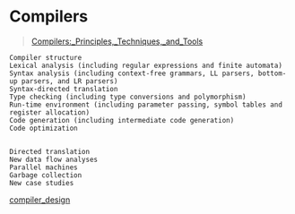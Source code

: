 
# Compilers
>[Compilers:_Principles,_Techniques,_and_Tools](https://en.wikipedia.org/wiki/Compilers:_Principles,_Techniques,_and_Tools)
```
Compiler structure
Lexical analysis (including regular expressions and finite automata)
Syntax analysis (including context-free grammars, LL parsers, bottom-up parsers, and LR parsers)
Syntax-directed translation
Type checking (including type conversions and polymorphism)
Run-time environment (including parameter passing, symbol tables and register allocation)
Code generation (including intermediate code generation)
Code optimization


Directed translation
New data flow analyses
Parallel machines
Garbage collection
New case studies
```
 

 [compiler_design](https://www.tutorialspoint.com/compiler_design)